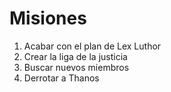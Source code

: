 # Misiones

1. Acabar con el plan de Lex Luthor
2. Crear la liga de la justicia
3. Buscar nuevos miembros
4. Derrotar a Thanos